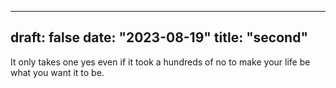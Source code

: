 
---
draft: false
date: "2023-08-19"
title: "second"
---

It only takes one yes even if it took a hundreds of no to make your life be what you want it to be. 
